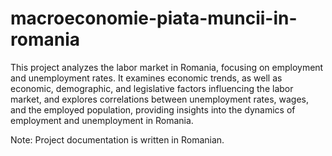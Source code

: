 # macroeconomie-piata-muncii-in-romania

This project analyzes the labor market in Romania, focusing on employment and unemployment rates. It examines economic trends, as well as economic, demographic, and legislative factors influencing the labor market, and explores correlations between unemployment rates, wages, and the employed population, providing insights into the dynamics of employment and unemployment in Romania.

Note: Project documentation is written in Romanian.
